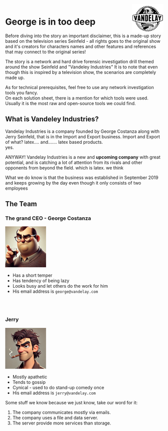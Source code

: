 <img src="images/v_logo.png" alt="Alt text" width="100" style="float: right;"/>

# George is in too deep
Before diving into the story an important disclaimer, this is a made-up story based on the television series Seinfeld - all rights goes to the original show and it's creators for characters names and other features and references that may connect to the original series!

The story is a network and hard drive forensic investigation drill themed around the show Seinfeld and "Vandeley Industries"
It is to note that even though this is inspired by a television show, the scenarios are completely made up.

As for technical prerequisites, feel free to use any network investigation tools you fancy.<br>
On each solution sheet, there is a mention for which tools were used. Usually it is the most raw and open-source tools we could find.

## What is Vandeley Industries?
Vandelay Industries is a company founded by George Costanza along with Jerry Seinfeld, that is in the Import and Export business.
Import and Export of what? 
latex.... and....... latex based products.
<br>
yes.

ANYWAY! Vandelay Industries is a new and **upcoming company** with great potential, and is catching a lot of attention from its rivals and other opponents from beyond the field. which is latex. we think

What we do know is that the business was established in September 2019 and keeps growing by the day even though it only consists of two employees


## The Team

### The grand CEO - George Costanza
<img src="images/george.webp" width="130">

* Has a short temper
* Has tendency of being lazy
* Looks busy and let others do the work for him
* His email address is `george@vandelay.com`
<br>
<br>


### Jerry
<img src="images/jerry.webp" width="130">

* Mostly apathetic
* Tends to gossip
* Cynical - used to do stand-up comedy once
* His email address is `jerry@vandelay.com`

Some stuff we know because we just know, take our word for it:
1. The company communicates mostly via emails.
2. The company uses a file and data server.
3. The server provide more services than storage.